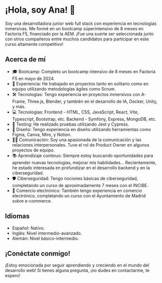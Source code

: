 # ¡Hola, soy Ana! 👋

Soy una desarrolladora junior web full stack con experiencia en tecnologías inmersivas. Me formé en un bootcamp súperintensivo de 8 meses en Factoria F5,
financiado por la AEM. ¡Fue una suerte ser seleccionada junto con otros compañeros entre muchos candidatos para participar en este curso altamente competitivo!

## Acerca de mí

- 🎓 Bootcamp: Completo un bootcamp intensivo de 8 meses en Factoria F5 en mayo de 2024.
- 🚀 Experiencia: He trabajado en proyectos tanto en solitario como en equipo utilizando metodologías ágiles como Scrum.
- 🛠️ Tecnologías: Tengo experiencia en proyectos inmersivos con A-Frame, Three.js, Blender, y también en el desarrollo de IA, Docker, Unity, y más.
- 💻 Tecnologías: Frontend - HTML, CSS, JavaScript, React, Vite, Typescript, Bootstrap, etc. Backend - Symfony, Express, MongoDB, etc.
- 🧪 Testing: He realizado pruebas utilizando Jest y Cypress.
- 🎨 Diseño: Tengo experiencia en diseño utilizando herramientas como Figma, Canva, Miro, y Notion.
- 👩‍💻 Comunicación: Soy una apasionada de la comunicación y las relaciones interpersonales. Tuve el rol de Product Owner en algunos proyectos de equipo.
- 📚 Aprendizaje continuo: Siempre estoy buscando oportunidades para aprender nuevas tecnologías, mejorar mis habilidades...
     Recientemente, he estado interesada en profundizar en el desarrollo backend y en la ciberseguridad.
- 🛡️ Ciberseguridad: Tengo nociones básicas de ciberseguridad, completando un curso de aproximadamente 7 meses con el INCIBE.
- 💼 Comercio electrónico: También tengo experiencia en comercio electrónico, completando un curso con el Ayuntamiento de Madrid sobre e-commerce.

## Idiomas

- Español: Nativo.
- Inglés: Nivel intermedio-avanzado.
- Alemán: Nivel básico-intermedio.

## ¡Conéctate conmigo!

¡Estoy emocionada por seguir aprendiendo y creciendo en el mundo del desarrollo web! Si tienes alguna pregunta, ¡no dudes en contactarme, te espero!


